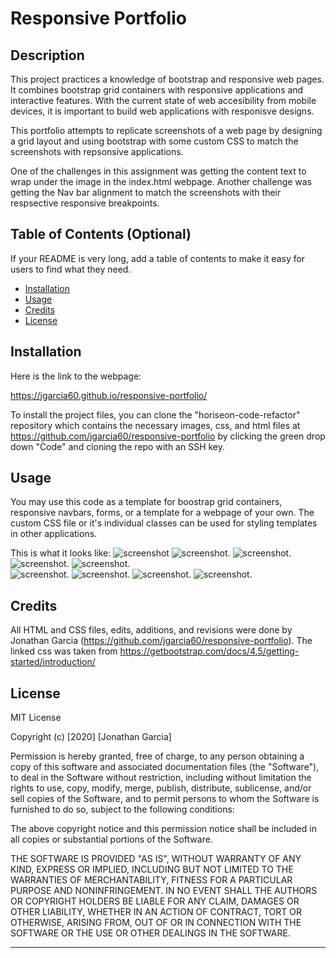# Responsive Portfolio

## Description 

This project practices a knowledge of bootstrap and responsive web pages. It combines bootstrap grid containers with responsive applications and interactive features. With the current state of web accesibility from mobile devices, it is important to build web applications with responisve designs.

This portfolio attempts to replicate screenshots of a web page by designing a grid layout and using bootstrap with some custom CSS to match the screenshots with repsonsive applications.

One of the challenges in this assignment was getting the content text to wrap under the image in the index.html webpage. Another challenge was getting the Nav bar alignment to match the screenshots with their respsective responsive breakpoints. 


## Table of Contents (Optional)

If your README is very long, add a table of contents to make it easy for users to find what they need.

* [Installation](#installation)
* [Usage](#usage)
* [Credits](#credits)
* [License](#license)


## Installation

Here is the link to the webpage:

https://jgarcia60.github.io/responsive-portfolio/ 

To install the project files, you can clone the "horiseon-code-refactor" repository which contains the necessary images, css, and html files at https://github.com/jgarcia60/responsive-portfolio by clicking the green drop down "Code" and cloning the repo with an SSH key.  


## Usage 

You may use this code as a template for boostrap grid containers, responsive navbars, forms, or a template for a webpage of your own. The custom CSS file or it's individual classes can be used for styling templates in other applications. 

This is what it looks like:
![screenshot](./assets/images/JG-400-index.png)
![screenshot](./assets/images/JG-400-contact.png).
![screenshot](./assets/images/JG-400-portfolio.png).
![screenshot](./assets/images/JG-768-index.png). 
![screenshot](./assets/images/JG-768-contact.png).  
![screenshot](./assets/images/JG-768-portfolio.png). 
![screenshot](./assets/images/JG-992-index.png). 
![screenshot](./assets/images/JG-992-contact.png). 
![screenshot](./assets/images/JG-992-portfolio.png). 


## Credits

All HTML and CSS files, edits, additions, and revisions were done by Jonathan Garcia (https://github.com/jgarcia60/responsive-portfolio). The linked css was taken from https://getbootstrap.com/docs/4.5/getting-started/introduction/


## License

MIT License

Copyright (c) [2020] [Jonathan Garcia]

Permission is hereby granted, free of charge, to any person obtaining a copy
of this software and associated documentation files (the "Software"), to deal
in the Software without restriction, including without limitation the rights
to use, copy, modify, merge, publish, distribute, sublicense, and/or sell
copies of the Software, and to permit persons to whom the Software is
furnished to do so, subject to the following conditions:

The above copyright notice and this permission notice shall be included in all
copies or substantial portions of the Software.

THE SOFTWARE IS PROVIDED "AS IS", WITHOUT WARRANTY OF ANY KIND, EXPRESS OR
IMPLIED, INCLUDING BUT NOT LIMITED TO THE WARRANTIES OF MERCHANTABILITY,
FITNESS FOR A PARTICULAR PURPOSE AND NONINFRINGEMENT. IN NO EVENT SHALL THE
AUTHORS OR COPYRIGHT HOLDERS BE LIABLE FOR ANY CLAIM, DAMAGES OR OTHER
LIABILITY, WHETHER IN AN ACTION OF CONTRACT, TORT OR OTHERWISE, ARISING FROM,
OUT OF OR IN CONNECTION WITH THE SOFTWARE OR THE USE OR OTHER DEALINGS IN THE
SOFTWARE.


---